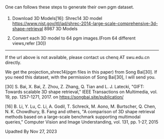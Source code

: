 One can follows these steps to generate their own pgm dataset.

####  
1. Download 3D Models[16]:
Shrec14 3D model  https://www.nist.gov/itl/iad/shrec-2014-large-scale-comprehensive-3d-shape-retrieval
8987 3D Models

2. Convert each 3D model to 64 pgm images.(From 64 different views,refer [30])


--------------------------------------
If the url above is not available, please contact us chenq AT swu.edu.cn directly.

We get the projection_shrec14(pgm files in this paper) from Song Bai[30]. If you need this dataset, with the permission of Song Bai[30], I will send you.

[30] S. Bai, X. Bai, Z. Zhou, Z. Zhang, Q. Tian and L. J. Latecki, "GIFT: Towards scalable 3D shape
retrieval," IEEE Transactions on Multimedia, vol. 19, pp. 1257-1271, 2017.  on https://songbai.site/publication/

[16] B. Li, Y. Lu, C. Li, A. Godil, T. Schreck, M. Aono, M. Burtscher, Q. Chen, N. K. Chowdhury, B.
Fang and others, "A comparison of 3D shape retrieval methods based on a large-scale benchmark
supporting multimodal queries," Computer Vision and Image Understanding, vol. 131, pp. 1-27,
2015


Upadted By Nov 27, 2023

